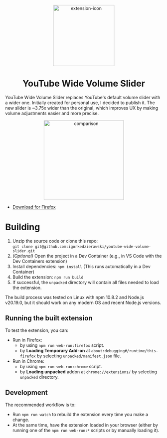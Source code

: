 <p align="center">
  <img src="https://github.com/user-attachments/assets/cafa60da-59c1-4635-a34b-5368e989349e" alt="extension-icon" width="196">
</p>

<h1 align="center">YouTube Wide Volume Slider</h1>

YouTube Wide Volume Slider replaces YouTube's default volume slider with a wider one. Initially created for personal use, I decided to publish it. The new slider is ~3.75x wider than the original, which improves UX by making volume adjustments easier and more precise.

<p align="center">
  <img src="https://github.com/user-attachments/assets/3389646a-8f69-47b6-bfa8-7c78799b10b8" alt="comparison" width="256">
</p>

  - [Download for Firefox](https://addons.mozilla.org/en-US/firefox/addon/youtube-wide-volume-slider/)

# Building

1. Unzip the source code or clone this repo:  
   `git clone git@github.com:igorkedzierawski/youtube-wide-volume-slider.git`
2. *(Optional)* Open the project in a Dev Container (e.g., in VS Code with the Dev Containers extension)
3. Install dependencies: `npm install` (This runs automatically in a Dev Container)
4. Build the extension: `npm run build`
5. If successful, the `unpacked` directory will contain all files needed to load the extension.

The build process was tested on Linux with npm 10.8.2 and Node.js v20.19.0, but it should work on any modern OS and recent Node.js versions.

## Running the built extension

To test the extension, you can:

- Run in Firefox:
  - by using `npm run web-run:firefox` script.
  - by **Loading Temporary Add-on** at `about:debugging#/runtime/this-firefox` by selecting `unpacked/manifest.json` file.
- Run in Chrome:
  - by using `npm run web-run:chrome` script.
  - by **Loading unpacked** addon at `chrome://extensions/` by selecting `unpacked` directory.

## Development

The recommended workflow is to:

- Run `npm run watch` to rebuild the extension every time you make a change.
- At the same time, have the extension loaded in your browser (either by running one of the `npm run web-run:*` scripts or by manually loading it).
